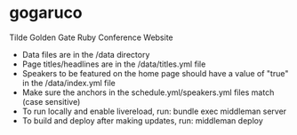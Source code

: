 gogaruco
========

Tilde Golden Gate Ruby Conference Website

* Data files are in the /data directory
* Page titles/headlines are in the /data/titles.yml file
* Speakers to be featured on the home page should have a value of "true" in the /data/index.yml file
* Make sure the anchors in the schedule.yml/speakers.yml files match (case sensitive)
* To run locally and enable livereload, run: bundle exec middleman server
* To build and deploy after making updates, run: middleman deploy


